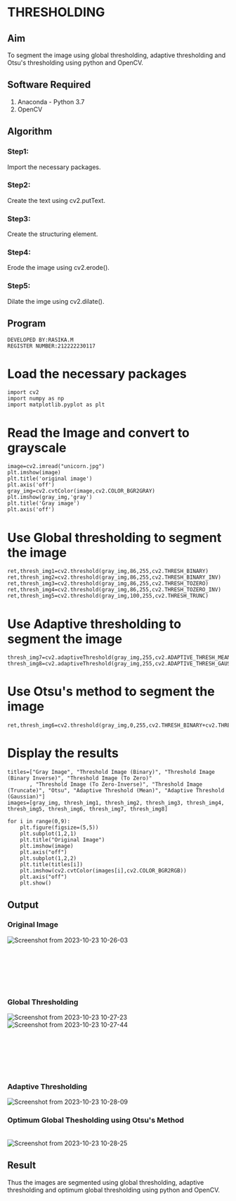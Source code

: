 # THRESHOLDING
## Aim
To segment the image using global thresholding, adaptive thresholding and Otsu's thresholding using python and OpenCV.

## Software Required
1. Anaconda - Python 3.7
2. OpenCV

## Algorithm
### Step1:
Import the necessary packages.

### Step2:
Create the text using cv2.putText.

### Step3:
Create the structuring element.

### Step4:
Erode the image using cv2.erode().

### Step5:
Dilate the imge using cv2.dilate().


## Program
```
DEVELOPED BY:RASIKA.M
REGISTER NUMBER:212222230117
```

# Load the necessary packages
```
import cv2
import numpy as np
import matplotlib.pyplot as plt
```



# Read the Image and convert to grayscale
```
image=cv2.imread("unicorn.jpg")
plt.imshow(image)
plt.title('original image')
plt.axis('off')
gray_img=cv2.cvtColor(image,cv2.COLOR_BGR2GRAY)
plt.imshow(gray_img,'gray')
plt.title('Gray image')
plt.axis('off')
```


# Use Global thresholding to segment the image
```
ret,thresh_img1=cv2.threshold(gray_img,86,255,cv2.THRESH_BINARY)
ret,thresh_img2=cv2.threshold(gray_img,86,255,cv2.THRESH_BINARY_INV)
ret,thresh_img3=cv2.threshold(gray_img,86,255,cv2.THRESH_TOZERO)
ret,thresh_img4=cv2.threshold(gray_img,86,255,cv2.THRESH_TOZERO_INV)
ret,thresh_img5=cv2.threshold(gray_img,100,255,cv2.THRESH_TRUNC)
```


# Use Adaptive thresholding to segment the image
```
thresh_img7=cv2.adaptiveThreshold(gray_img,255,cv2.ADAPTIVE_THRESH_MEAN_C,cv2.THRESH_BINARY,11,2)
thresh_img8=cv2.adaptiveThreshold(gray_img,255,cv2.ADAPTIVE_THRESH_GAUSSIAN_C,cv2.THRESH_BINARY,11,2)
```





# Use Otsu's method to segment the image 
```
ret,thresh_img6=cv2.threshold(gray_img,0,255,cv2.THRESH_BINARY+cv2.THRESH_OTSU)
```



# Display the results
```
titles=["Gray Image", "Threshold Image (Binary)", "Threshold Image (Binary Inverse)", "Threshold Image (To Zero)"
       , "Threshold Image (To Zero-Inverse)", "Threshold Image (Truncate)", "Otsu", "Adaptive Threshold (Mean)", "Adaptive Threshold (Gaussian)"]
images=[gray_img, thresh_img1, thresh_img2, thresh_img3, thresh_img4, thresh_img5, thresh_img6, thresh_img7, thresh_img8] 

for i in range(0,9):
    plt.figure(figsize=(5,5))
    plt.subplot(1,2,1)
    plt.title("Original Image")
    plt.imshow(image)
    plt.axis("off")
    plt.subplot(1,2,2)
    plt.title(titles[i])
    plt.imshow(cv2.cvtColor(images[i],cv2.COLOR_BGR2RGB))
    plt.axis("off")
    plt.show()

```
## Output

### Original Image
![Screenshot from 2023-10-23 10-26-03](https://github.com/rasika1206/THRESHOLDING/assets/124434806/0482c1f4-dc7b-4475-ac23-75d562b5488e)

<br>
<br>
<br>
<br>
<br>

### Global Thresholding
![Screenshot from 2023-10-23 10-27-23](https://github.com/rasika1206/THRESHOLDING/assets/124434806/ce0a09f2-e696-457e-8692-851a90d7be41)
![Screenshot from 2023-10-23 10-27-44](https://github.com/rasika1206/THRESHOLDING/assets/124434806/2ae814f9-6d9f-4ddb-8e8e-4e368e44b2f6)

<br>
<br>
<br>
<br>
<br>

### Adaptive Thresholding
![Screenshot from 2023-10-23 10-28-09](https://github.com/rasika1206/THRESHOLDING/assets/124434806/f11f77fb-5cfa-418b-801b-9b02df74850d)


### Optimum Global Thesholding using Otsu's Method
<br>![Screenshot from 2023-10-23 10-28-25](https://github.com/rasika1206/THRESHOLDING/assets/124434806/c72a3a55-46c0-412b-9003-a9e8c75db743)




## Result
Thus the images are segmented using global thresholding, adaptive thresholding and optimum global thresholding using python and OpenCV.

